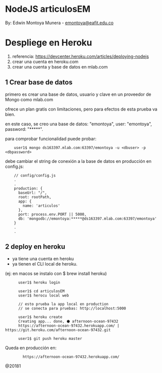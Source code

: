 # NodeJS articulosEM

By: Edwin Montoya Munera - emontoya@eafit.edu.co

# Despliege en Heroku

1. referencia: https://devcenter.heroku.com/articles/deploying-nodejs
2. crear una cuenta en heroku.com
3. crear una cuenta y base de datos en mlab.com

## 1 Crear base de datos

primero es crear una base de datos, usuario y clave en un proveedor de Mongo como mlab.com

ofrece un plan gratis con limitaciones, pero para efectos de esta prueba va bien.

en este caso, se creo una base de datos: "emontoya", user: "emontoya", password: "*****".

para comprobar funcionalidad puede probar:

        user1$ mongo ds163397.mlab.com:63397/emontoya -u <dbuser> -p <dbpassword>

debe cambiar el string de conexión a la base de datos en producción en config.js:

        // config/config.js
        .
        .
        production: {
          baseUrl: "/",
          root: rootPath,
          app: {
            name: 'articulos'
          },
          port: process.env.PORT || 5000,
          db: 'mongodb://emontoya:*****@ds163397.mlab.com:63397/emontoya'
        }
        .
        .

## 2 deploy en heroku

* ya tiene una cuenta en heroku
* ya tienen el CLI local de heroku.

(ej: en macos se instalo con $ brew install heroku)


          user1$ heroku login

          user1$ cd articulosEM
          user1$ herocu local web

          // esto prueba la app local en production
          // se conecta para pruebas: http://localhost:5000

          user1$ heroku create
          Creating app... done, ⬢ afternoon-ocean-97432
          https://afternoon-ocean-97432.herokuapp.com/ | https://git.heroku.com/afternoon-ocean-97432.git

          user1$ git push heroku master

Queda en producción en:

            https://afternoon-ocean-97432.herokuapp.com/



@20181            
